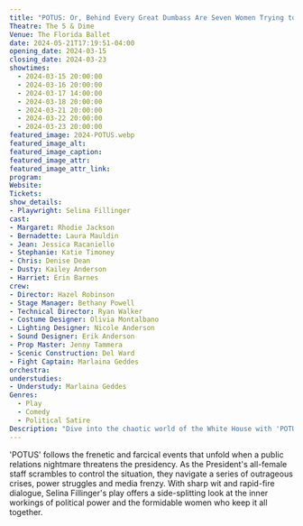 ```yaml
---
title: "POTUS: Or, Behind Every Great Dumbass Are Seven Women Trying to Keep Him Alive"
Theatre: The 5 & Dime
Venue: The Florida Ballet 
date: 2024-05-21T17:19:51-04:00
opening_date: 2024-03-15
closing_date: 2024-03-23
showtimes:
  - 2024-03-15 20:00:00
  - 2024-03-16 20:00:00
  - 2024-03-17 14:00:00
  - 2024-03-18 20:00:00
  - 2024-03-21 20:00:00
  - 2024-03-22 20:00:00
  - 2024-03-23 20:00:00
featured_image: 2024-POTUS.webp
featured_image_alt: 
featured_image_caption: 
featured_image_attr: 
featured_image_attr_link: 
program:
Website: 
Tickets: 
show_details: 
- Playwright: Selina Fillinger
cast:
- Margaret: Rhodie Jackson
- Bernadette: Laura Mauldin
- Jean: Jessica Racaniello
- Stephanie: Katie Timoney
- Chris: Denise Dean
- Dusty: Kailey Anderson
- Harriet: Erin Barnes
crew:
- Director: Hazel Robinson
- Stage Manager: Bethany Powell
- Technical Director: Ryan Walker
- Costume Designer: Olivia Montalbano
- Lighting Designer: Nicole Anderson
- Sound Designer: Erik Anderson
- Prop Master: Jenny Tammera
- Scenic Construction: Del Ward
- Fight Captain: Marlaina Geddes
orchestra:
understudies:
- Understudy: Marlaina Geddes
Genres:
  - Play
  - Comedy
  - Political Satire
Description: "Dive into the chaotic world of the White House with 'POTUS,' a sharp and hilarious political satire that exposes the mayhem behind the scenes of the highest office in the land."
---
```

'POTUS' follows the frenetic and farcical events that unfold when a public relations nightmare threatens the presidency. As the President's all-female staff scrambles to control the situation, they navigate a series of outrageous crises, power struggles and media frenzy. With sharp wit and rapid-fire dialogue, Selina Fillinger's play offers a side-splitting look at the inner workings of political power and the formidable women who keep it all together. 
